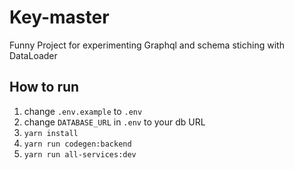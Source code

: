 # Key-master

Funny Project for experimenting Graphql and schema stiching with DataLoader

## How to run

1. change `.env.example` to `.env`
2. change `DATABASE_URL` in `.env` to your db URL
3. `yarn install`
4. `yarn run codegen:backend`
5. `yarn run all-services:dev`
